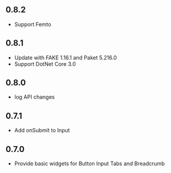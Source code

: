 ## 0.8.2
* Support Femto

## 0.8.1
* Update with FAKE 1.16.1 and Paket 5.216.0
* Support DotNet Core 3.0

## 0.8.0
* log API changes

## 0.7.1
* Add onSubmit to Input

## 0.7.0
* Provide basic widgets for Button Input Tabs and Breadcrumb
